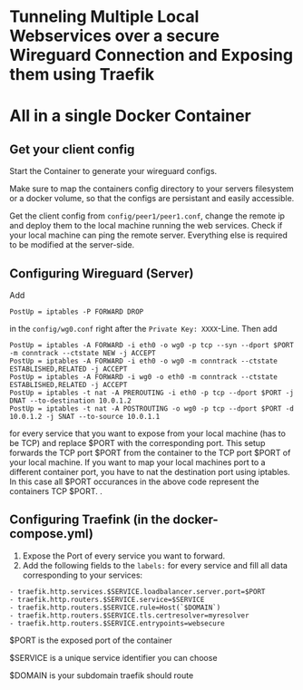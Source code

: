 # Tunneling Multiple Local Webservices over a secure Wireguard Connection and Exposing them using Traefik
# All in a single Docker Container


## Get your client config
Start the Container to generate your wireguard configs. 

Make sure to map the containers config directory to your servers filesystem or a docker volume, so that the configs are persistant and easily accessible.

Get the client config from ```config/peer1/peer1.conf```, change the remote ip and deploy them to the local machine running the web services. Check if your local machine can ping the remote server. Everything else is required to be modified at the server-side.

## Configuring Wireguard (Server)

Add 
```
PostUp = iptables -P FORWARD DROP
```
in the ```config/wg0.conf``` right after the ```Private Key: XXXX```-Line.
Then add 
```
PostUp = iptables -A FORWARD -i eth0 -o wg0 -p tcp --syn --dport $PORT -m conntrack --ctstate NEW -j ACCEPT
PostUp = iptables -A FORWARD -i eth0 -o wg0 -m conntrack --ctstate ESTABLISHED,RELATED -j ACCEPT
PostUp = iptables -A FORWARD -i wg0 -o eth0 -m conntrack --ctstate ESTABLISHED,RELATED -j ACCEPT
PostUp = iptables -t nat -A PREROUTING -i eth0 -p tcp --dport $PORT -j DNAT --to-destination 10.0.1.2
PostUp = iptables -t nat -A POSTROUTING -o wg0 -p tcp --dport $PORT -d 10.0.1.2 -j SNAT --to-source 10.0.1.1
```
for every service that you want to expose from your local machine (has to be TCP) and replace $PORT with the corresponding port.
This setup forwards the TCP port $PORT from the container to the TCP port $PORT of your local machine. 
If you want to map your local machines port to a different container port, you have to nat the destination port using iptables.
In this case all $PORT occurances in the above code represent the containers TCP $PORT. 
.

## Configuring Traefink (in the docker-compose.yml)
1. Expose the Port of every service you want to forward. 
2. Add the following fields to the ```labels:``` for every service and fill all data corresponding to your services:
```
- traefik.http.services.$SERVICE.loadbalancer.server.port=$PORT
- traefik.http.routers.$SERVICE.service=$SERVICE
- traefik.http.routers.$SERVICE.rule=Host(`$DOMAIN`)
- traefik.http.routers.$SERVICE.tls.certresolver=myresolver
- traefik.http.routers.$SERVICE.entrypoints=websecure
```
$PORT is the exposed port of the container 

$SERVICE is a unique service identifier you can choose

$DOMAIN is your subdomain traefik should route 

